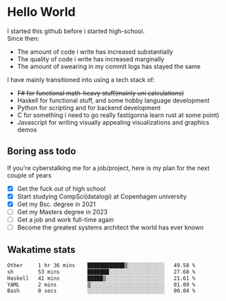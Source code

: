 # Hello World

I started this github before i started high-school.  
Since then:
- The amount of code i write has increased substantially
- The quality of code i write has increased marginally
- The amount of swearing in my commit logs has stayed the same

I have mainly transitioned into using a tech stack of:
- ~~F# for functional math-heavy stuff(mainly uni calculations)~~
- Haskell for functional stuff, and some hobby language development
- Python for scripting and for backend development
- C for something i need to go really fast(gonna learn rust at some point)
- Javascript for writing visually appealing visualizations and graphics demos

## Boring ass todo
If you're cyberstalking me for a job/project, here is my plan for the next couple of years
- [x] Get the fuck out of high school
- [x] Start studying CompSci(datalogi) at Copenhagen university
- [x] Get my Bsc. degree in 2021
- [ ] Get my Masters degree in 2023
- [ ] Get a job and work full-time again
- [ ] Become the greatest systems architect the world has ever known

## Wakatime stats
<!--START_SECTION:waka-->

```txt
Other     1 hr 36 mins    ████████████▒░░░░░░░░░░░░   49.58 %
sh        53 mins         ███████░░░░░░░░░░░░░░░░░░   27.68 %
Haskell   41 mins         █████▒░░░░░░░░░░░░░░░░░░░   21.61 %
YAML      2 mins          ▒░░░░░░░░░░░░░░░░░░░░░░░░   01.09 %
Bash      0 secs          ░░░░░░░░░░░░░░░░░░░░░░░░░   00.04 %
```

<!--END_SECTION:waka-->
